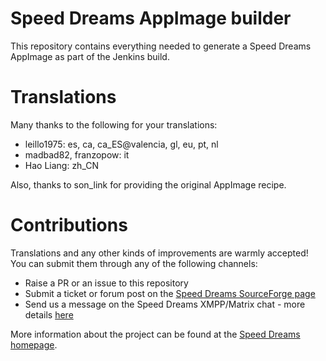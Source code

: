 # Speed Dreams AppImage builder
This repository contains everything needed to generate a Speed Dreams AppImage
as part of the Jenkins build.

# Translations
Many thanks to the following for your translations:

* leillo1975: es, ca, ca\_ES@valencia, gl, eu, pt, nl
* madbad82, franzopow: it
* Hao Liang: zh\_CN

Also, thanks to son\_link for providing the original AppImage recipe.

# Contributions
Translations and any other kinds of improvements are warmly accepted! You can
submit them through any of the following channels:

* Raise a PR or an issue to this repository
* Submit a ticket or forum post on the [Speed Dreams SourceForge page](https://sourceforge.net/projects/speed-dreams/)
* Send us a message on the Speed Dreams XMPP/Matrix chat - more details [here](https://www.speed-dreams.net/about-speed-dreams/)

More information about the project can be found at the [Speed Dreams homepage](https://www.speed-dreams.net/).
